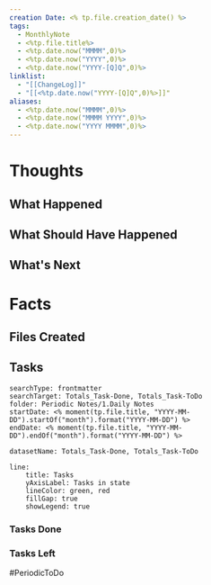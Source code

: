 ```yaml
---
creation Date: <% tp.file.creation_date() %>
tags:
  - MonthlyNote
  - <%tp.file.title%>
  - <%tp.date.now("MMMM",0)%>
  - <%tp.date.now("YYYY",0)%>
  - <%tp.date.now("YYYY-[Q]Q",0)%>
linklist:
  - "[[ChangeLog]]"
  - "[[<%tp.date.now("YYYY-[Q]Q",0)%>]]"
aliases:
  - <%tp.date.now("MMMM",0)%>
  - <%tp.date.now("MMMM YYYY",0)%>
  - <%tp.date.now("YYYY MMMM",0)%>
---
```

# Thoughts

## What Happened
## What Should Have Happened
## What's Next

# Facts

## Files Created

## Tasks
```tracker
searchType: frontmatter
searchTarget: Totals_Task-Done, Totals_Task-ToDo
folder: Periodic Notes/1.Daily Notes
startDate: <% moment(tp.file.title, "YYYY-MM-DD").startOf("month").format("YYYY-MM-DD") %>
endDate: <% moment(tp.file.title, "YYYY-MM-DD").endOf("month").format("YYYY-MM-DD") %>

datasetName: Totals_Task-Done, Totals_Task-ToDo

line:
	title: Tasks
	yAxisLabel: Tasks in state
	lineColor: green, red
	fillGap: true
	showLegend: true
```
### Tasks Done

### Tasks Left
#PeriodicToDo
